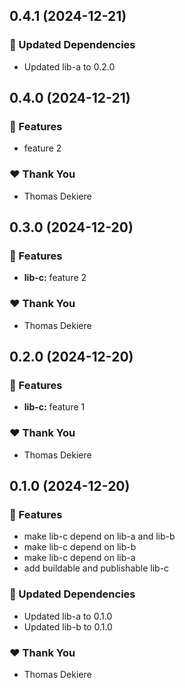 ## 0.4.1 (2024-12-21)

### 🧱 Updated Dependencies

- Updated lib-a to 0.2.0

## 0.4.0 (2024-12-21)

### 🚀 Features

- feature 2

### ❤️ Thank You

- Thomas Dekiere

## 0.3.0 (2024-12-20)

### 🚀 Features

- **lib-c:** feature 2

### ❤️ Thank You

- Thomas Dekiere

## 0.2.0 (2024-12-20)

### 🚀 Features

- **lib-c:** feature 1

### ❤️ Thank You

- Thomas Dekiere

## 0.1.0 (2024-12-20)

### 🚀 Features

- make lib-c depend on lib-a and lib-b
- make lib-c depend on lib-b
- make lib-c depend on lib-a
- add buildable and publishable lib-c

### 🧱 Updated Dependencies

- Updated lib-a to 0.1.0
- Updated lib-b to 0.1.0

### ❤️ Thank You

- Thomas Dekiere